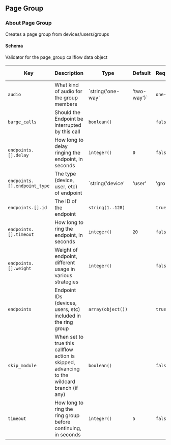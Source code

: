 ## Page Group

### About Page Group

Creates a page group from devices/users/groups

#### Schema

Validator for the page_group callflow data object



Key | Description | Type | Default | Required | Support Level
--- | ----------- | ---- | ------- | -------- | -------------
`audio` | What kind of audio for the group members | `string('one-way' | 'two-way')` | `one-way` | `true` |  
`barge_calls` | Should the Endpoint be interrupted by this call | `boolean()` |   | `false` |  
`endpoints.[].delay` | How long to delay ringing the endpoint, in seconds | `integer()` | `0` | `false` |  
`endpoints.[].endpoint_type` | The type (device, user, etc) of endpoint | `string('device' | 'user' | 'group')` |   | `true` |  
`endpoints.[].id` | The ID of the endpoint | `string(1..128)` |   | `true` |  
`endpoints.[].timeout` | How long to ring the endpoint, in seconds | `integer()` | `20` | `false` |  
`endpoints.[].weight` | Weight of endpoint, different usage in various strategies | `integer()` |   | `false` |  
`endpoints` | Endpoint IDs (devices, users, etc) included in the ring group | `array(object())` |   | `true` |  
`skip_module` | When set to true this callflow action is skipped, advancing to the wildcard branch (if any) | `boolean()` |   | `false` |  
`timeout` | How long to ring the ring group before continuing, in seconds | `integer()` | `5` | `false` |  




